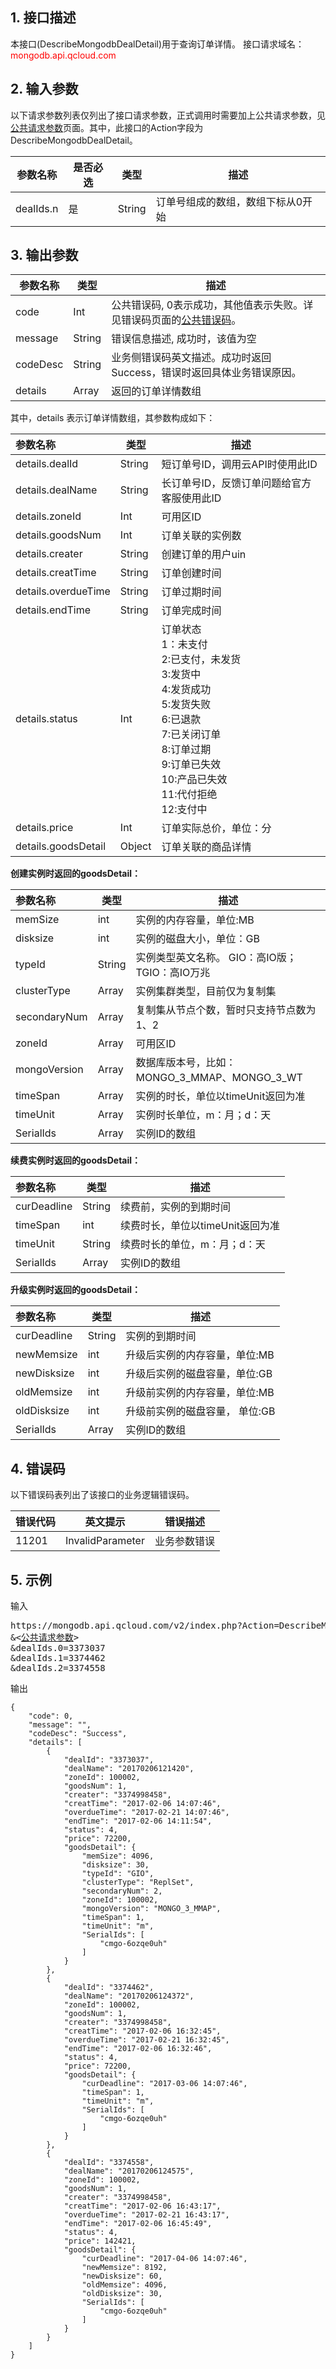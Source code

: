 ## 1. 接口描述
本接口(DescribeMongodbDealDetail)用于查询订单详情。
接口请求域名：<font style='color:red'>mongodb.api.qcloud.com </font>

## 2. 输入参数
以下请求参数列表仅列出了接口请求参数，正式调用时需要加上公共请求参数，见<a href='/doc/api/372/4153' title='公共请求参数'>公共请求参数</a>页面。其中，此接口的Action字段为DescribeMongodbDealDetail。

| 参数名称 | 是否必选  | 类型 | 描述 |
|---------|---------|---------|---------|
| dealIds.n | 是 | String | 订单号组成的数组，数组下标从0开始 |


## 3. 输出参数
| 参数名称 | 类型 | 描述 |
|---------|---------|---------|
| code | Int | 公共错误码, 0表示成功，其他值表示失败。详见错误码页面的<a href='https://www.qcloud.com/doc/api/372/%E9%94%99%E8%AF%AF%E7%A0%81#1.E3.80.81.E5.85.AC.E5.85.B1.E9.94.99.E8.AF.AF.E7.A0.81' title='公共错误码'>公共错误码</a>。|
| message | String | 错误信息描述, 成功时，该值为空 |
| codeDesc | String | 业务侧错误码英文描述。成功时返回Success，错误时返回具体业务错误原因。 |
| details | Array | 返回的订单详情数组 |

其中，details 表示订单详情数组，其参数构成如下：

| 参数名称 | 类型 | 描述 |
|:---------|---------|---------|
| details.dealId | String | 短订单号ID，调用云API时使用此ID |
| details.dealName | String | 长订单号ID，反馈订单问题给官方客服使用此ID |
| details.zoneId | Int | 可用区ID|
| details.goodsNum | Int | 订单关联的实例数 |
| details.creater | String | 创建订单的用户uin |
| details.creatTime | String | 订单创建时间 |
| details.overdueTime | String | 订单过期时间 |
| details.endTime | String | 订单完成时间 |
| details.status | Int | 订单状态<br>1：未支付<br>2:已支付，未发货<br>3:发货中<br>4:发货成功<br>5:发货失败<br>6:已退款<br>7:已关闭订单<br>8:订单过期<br>9:订单已失效<br>10:产品已失效<br>11:代付拒绝<br>12:支付中 |
| details.price | Int | 订单实际总价，单位：分 |
| details.goodsDetail | Object | 订单关联的商品详情 |

**创建实例时返回的goodsDetail：**

| 参数名称 | 类型 | 描述 |
|:---------|---------|---------|
| memSize| int | 实例的内存容量，单位:MB|
| disksize | int | 实例的磁盘大小，单位：GB|
| typeId | String | 实例类型英文名称。 GIO：高IO版；TGIO：高IO万兆|
| clusterType | Array | 实例集群类型，目前仅为复制集|
| secondaryNum | Array | 复制集从节点个数，暂时只支持节点数为1、2|
| zoneId | Array | 可用区ID |
| mongoVersion | Array | 数据库版本号，比如：MONGO_3_MMAP、MONGO_3_WT|
| timeSpan | Array | 实例的时长，单位以timeUnit返回为准 |
| timeUnit | Array | 实例时长单位，m：月；d：天|
| SerialIds | Array | 实例ID的数组|

**续费实例时返回的goodsDetail：**

| 参数名称 | 类型 | 描述 |
|:---------|---------|---------|
| curDeadline| String | 续费前，实例的到期时间|
| timeSpan | int | 续费时长，单位以timeUnit返回为准|
| timeUnit | String | 续费时长的单位，m：月；d：天|
| SerialIds | Array | 实例ID的数组|

**升级实例时返回的goodsDetail：**

| 参数名称 | 类型 | 描述 |
|:---------|---------|---------|
| curDeadline | String | 实例的到期时间|
| newMemsize | int | 升级后实例的内存容量，单位:MB|
| newDisksize | int | 升级后实例的磁盘容量，单位:GB|
| oldMemsize | int | 升级前实例的内存容量，单位:MB|
| oldDisksize | int | 升级前实例的磁盘容量， 单位:GB|
| SerialIds | Array | 实例ID的数组|

## 4. 错误码
以下错误码表列出了该接口的业务逻辑错误码。

| 错误代码 | 英文提示 | 错误描述 |
|---------|---------|---------|
|11201|InvalidParameter|业务参数错误|

## 5. 示例
输入
<pre>
https://mongodb.api.qcloud.com/v2/index.php?Action=DescribeMongodbDealDetail
&<<a href="https://www.qcloud.com/doc/api/229/6976">公共请求参数</a>>
&dealIds.0=3373037
&dealIds.1=3374462
&dealIds.2=3374558
</pre>
输出
```
{
    "code": 0,
    "message": "",
    "codeDesc": "Success",
    "details": [
        {
            "dealId": "3373037",
            "dealName": "20170206121420",
            "zoneId": 100002,
            "goodsNum": 1,
            "creater": "3374998458",
            "creatTime": "2017-02-06 14:07:46",
            "overdueTime": "2017-02-21 14:07:46",
            "endTime": "2017-02-06 14:11:54",
            "status": 4,
            "price": 72200,
            "goodsDetail": {
                "memSize": 4096,
                "disksize": 30,
                "typeId": "GIO",
                "clusterType": "ReplSet",
                "secondaryNum": 2,
                "zoneId": 100002,
                "mongoVersion": "MONGO_3_MMAP",
                "timeSpan": 1,
                "timeUnit": "m",
                "SerialIds": [
                    "cmgo-6ozqe0uh"
                ]
            }
        },
        {
            "dealId": "3374462",
            "dealName": "20170206124372",
            "zoneId": 100002,
            "goodsNum": 1,
            "creater": "3374998458",
            "creatTime": "2017-02-06 16:32:45",
            "overdueTime": "2017-02-21 16:32:45",
            "endTime": "2017-02-06 16:32:46",
            "status": 4,
            "price": 72200,
            "goodsDetail": {
                "curDeadline": "2017-03-06 14:07:46",
                "timeSpan": 1,
                "timeUnit": "m",
                "SerialIds": [
                    "cmgo-6ozqe0uh"
                ]
            }
        },
        {
            "dealId": "3374558",
            "dealName": "20170206124575",
            "zoneId": 100002,
            "goodsNum": 1,
            "creater": "3374998458",
            "creatTime": "2017-02-06 16:43:17",
            "overdueTime": "2017-02-21 16:43:17",
            "endTime": "2017-02-06 16:45:49",
            "status": 4,
            "price": 142421,
            "goodsDetail": {
                "curDeadline": "2017-04-06 14:07:46",
                "newMemsize": 8192,
                "newDisksize": 60,
                "oldMemsize": 4096,
                "oldDisksize": 30,
                "SerialIds": [
                    "cmgo-6ozqe0uh"
                ]
            }
        }
    ]
}

```